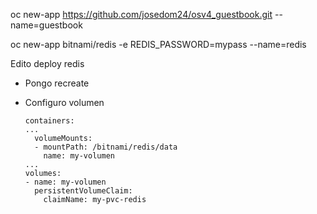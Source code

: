 
oc new-app https://github.com/josedom24/osv4_guestbook.git --name=guestbook

oc new-app bitnami/redis  -e REDIS_PASSWORD=mypass --name=redis

Edito deploy redis

* Pongo recreate
* Configuro volumen

      containers:
      ...
        volumeMounts:
        - mountPath: /bitnami/redis/data
          name: my-volumen
      ...
      volumes:
      - name: my-volumen
        persistentVolumeClaim:
          claimName: my-pvc-redis
